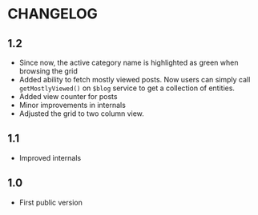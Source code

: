 CHANGELOG
=========

1.2
---

 * Since now, the active category name is highlighted as green when browsing the grid
 * Added ability to fetch mostly viewed posts. Now users can simply call `getMostlyViewed()` on `$blog` service to get a collection of entities.
 * Added view counter for posts
 * Minor improvements in internals
 * Adjusted the grid to two column view.

1.1
---

 * Improved internals

1.0
---

 * First public version